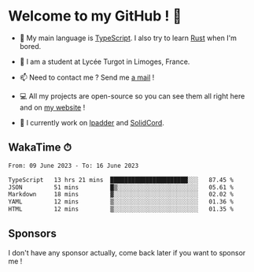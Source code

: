 # Welcome to my GitHub ! 🌃

- 🔭 My main language is [TypeScript](https://www.typescriptlang.org/). I also try to learn [Rust](https://www.rust-lang.org/) when I'm bored. 

- 🌱 I am a student at Lycée Turgot in Limoges, France.

- 📫 Need to contact me ? Send me <a href="mailto:mikkel@milescode.dev">a mail</a> !

- 💻 All my projects are open-source so you can see them all right here and on <a href="https://www.vexcited.ml">my website</a> !

- 👀 I currently work on [lpadder](https://github.com/Vexcited/lpadder) and [SolidCord](https://github.com/Vexcited/SolidCord).

## WakaTime ⏱

<!--START_SECTION:waka-->

```txt
From: 09 June 2023 - To: 16 June 2023

TypeScript   13 hrs 21 mins  ██████████████████████░░░   87.45 %
JSON         51 mins         █▒░░░░░░░░░░░░░░░░░░░░░░░   05.61 %
Markdown     18 mins         ▓░░░░░░░░░░░░░░░░░░░░░░░░   02.02 %
YAML         12 mins         ▒░░░░░░░░░░░░░░░░░░░░░░░░   01.36 %
HTML         12 mins         ▒░░░░░░░░░░░░░░░░░░░░░░░░   01.35 %
```

<!--END_SECTION:waka-->

## Sponsors

I don't have any sponsor actually, come back later if you want to sponsor me !

